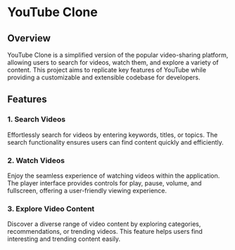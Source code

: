 # YouTube Clone

## Overview
YouTube Clone is a simplified version of the popular video-sharing platform, allowing users to search for videos, watch them, and explore a variety of content. This project aims to replicate key features of YouTube while providing a customizable and extensible codebase for developers.

## Features

### 1. Search Videos
Effortlessly search for videos by entering keywords, titles, or topics. The search functionality ensures users can find content quickly and efficiently.

### 2. Watch Videos
Enjoy the seamless experience of watching videos within the application. The player interface provides controls for play, pause, volume, and fullscreen, offering a user-friendly viewing experience.

### 3. Explore Video Content
Discover a diverse range of video content by exploring categories, recommendations, or trending videos. This feature helps users find interesting and trending content easily.
